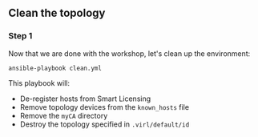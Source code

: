 ## Clean the topology

### Step 1

Now that we are done with the workshop, let's clean up the environment:

```shell
ansible-playbook clean.yml
```

This playbook will:
* De-register hosts from Smart Licensing
* Remove topology devices from the `known_hosts` file
* Remove the `myCA` directory
* Destroy the topology specified in `.virl/default/id`